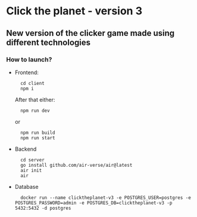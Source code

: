 # Click the planet - version 3

## New version of the clicker game made using different technologies

### How to launch?

- Frontend:
  ```console
    cd client
    npm i
  ```
  After that either:
  ```console
    npm run dev
  ```
  or
  ```console
    npm run build
    npm run start
  ```
- Backend
  ```console
    cd server
    go install github.com/air-verse/air@latest
    air init
    air
  ```
- Database
  ```console
    docker run --name clicktheplanet-v3 -e POSTGRES_USER=postgres -e POSTGRES_PASSWORD=admin -e POSTGRES_DB=clicktheplanet-v3 -p 5432:5432 -d postgres
  ```
